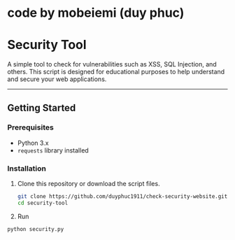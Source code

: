 
# code by mobeiemi (duy phuc)
# Security Tool

A simple tool to check for vulnerabilities such as XSS, SQL Injection, and others. This script is designed for educational purposes to help understand and secure your web applications.

---

## **Getting Started**

### Prerequisites
- Python 3.x
- `requests` library installed

### Installation

1. Clone this repository or download the script files.

   ```bash
   git clone https://github.com/duyphuc1911/check-security-website.git
   cd security-tool

2. Run

  ```bash
  python security.py
